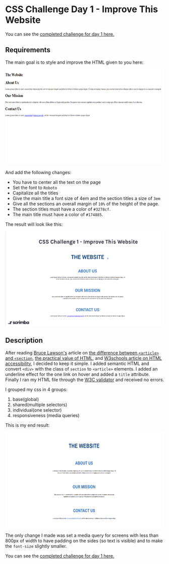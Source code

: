 # CSS Challenge Day 1 - Improve This Website

You can see the <a href="https://abuna1985.github.io/scrimba-7-day-css-challenge/day-01/" target="_blank">completed challenge for day 1 here.</a>

## Requirements

The main goal is to style and improve the HTML given to you here:

<p align="center">
  <img width="600" height="300" src="../assets/images/day-01-start.png">
</p>

And add the following changes:

- You have to center all the text on the page
- Set the font to `Roboto`
- Capitalize all the titles
- Give the main title a font size of 4em and the section titles a size of `3em`
- Give all the sections an overall margin of `10%` of the height of the page.
- The section titles must have a color of `#3278cf`.
- The main title must have a color of `#174885`.

The result will look like this:

<p align="center">
  <img width="600" height="300" src="../assets/images/day-01-end.png">
</p>

## Description

After reading <a href="https://www.brucelawson.co.uk/" target="_blank">Bruce Lawson's</a> article on <a href="https://www.brucelawson.co.uk/2019/html5-article-section-hgroup/" target="_blank">the difference between `<article>` and `<section`</a>, <a href="https://www.brucelawson.co.uk/2018/the-practical-value-of-semantic-html/" target="_blank">the practical value of HTML</a>, and <a href="https://www.w3schools.com/html/html_accessibility.asp" target="_blank">W3schools article on HTML accessibility</a>, I decided to keep it simple. I added semantic HTML and convert `<div>` with the class of `section` to `<article>` elements. I added an underline effect for the one link on hover and added a `title` attribute. Finally I ran my HTML file through the <a href="https://validator.w3.org/" target="_blank">W3C validator</a> and received no errors.

I grouped my css in 4 groups:

1. base(global)
2. shared(multiple selectors)
3. individual(one selector)
4. responsiveness (media queries)

This is my end result:

<p align="center">
  <img width="600" height="300" src="../assets/images/adam-day-1-finish-scaled.png">
</p>

The only change I made was set a media query for screens with less than 800px of width to have padding on the sides (so text is visible) and to make the `font-size` slightly smaller.

You can see the <a href="https://abuna1985.github.io/scrimba-7-day-css-challenge/day-01/" target="_blank">completed challenge for day 1 here.</a>
